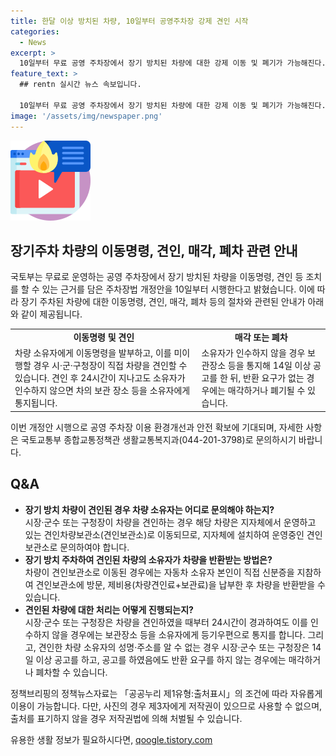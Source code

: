 ```yaml
---
title: 한달 이상 방치된 차량, 10일부터 공영주차장 강제 견인 시작
categories:
  - News
excerpt: >
  10일부터 무료 공영 주차장에서 장기 방치된 차량에 대한 강제 이동 및 폐기가 가능해진다. 국토부는 주차장법 개정으로 1개월 이상 방치된 차량에 대해 이동명령 및 견인을 허용하며, 소유자의 미인수 시 매각 또는 폐기할 수 있게 했다. 이에 대해 국토부는 환경개선과 안전 확보에 기여할 것으로 기대하고, 관련 제도 개선을 지속할 예정이라고 밝혔다. 견인된 차량의 반환 및 처리 방법에 대한 Q&A도 제공되고 있으며, 자세한 사항은 국토교통부로 문의할 것을 권고한다.  
feature_text: >
  ## rentn 실시간 뉴스 속보입니다.

  10일부터 무료 공영 주차장에서 장기 방치된 차량에 대한 강제 이동 및 폐기가 가능해진다. 국토부는 주차장법 개정으로 1개월 이상 방치된 차량에 대해 이동명령 및 견인을 허용하며, 소유자의 미인수 시 매각 또는 폐기할 수 있게 했다. 이에 대해 국토부는 환경개선과 안전 확보에 기여할 것으로 기대하고, 관련 제도 개선을 지속할 예정이라고 밝혔다. 견인된 차량의 반환 및 처리 방법에 대한 Q&A도 제공되고 있으며, 자세한 사항은 국토교통부로 문의할 것을 권고한다.  
image: '/assets/img/newspaper.png'
---
```


<p><img src="/assets/img/news.png" alt="rentncar 속보" /></p>

<h2 data-ke-size="size26">장기주차 차량의 이동명령, 견인, 매각, 폐차 관련 안내</h2>

<p data-ke-size="size16">국토부는 무료로 운영하는 공영 주차장에서 장기 방치된 차량을 이동명령, 견인 등 조치를 할 수 있는 근거를 담은 주차장법 개정안을 10일부터 시행한다고 밝혔습니다. 이에 따라 장기 주차된 차량에 대한 이동명령, 견인, 매각, 폐차 등의 절차와 관련된 안내가 아래와 같이 제공됩니다.</p>

<table>
    <tr>
        <td style="text-align: center;"><b>이동명령 및 견인</b></td>
        <td style="text-align: center;"><b>매각 또는 폐차</b></td>
    </tr>
    <tr>
        <td>차량 소유자에게 이동명령을 발부하고, 이를 미이행할 경우 시·군·구청장이 직접 차량을 견인할 수 있습니다. 견인 후 24시간이 지나고도 소유자가 인수하지 않으면 차의 보관 장소 등을 소유자에게 통지됩니다.</td>
        <td>소유자가 인수하지 않을 경우 보관장소 등을 통지해 14일 이상 공고를 한 뒤, 반환 요구가 없는 경우에는 매각하거나 폐기될 수 있습니다.</td>
    </tr>
</table>

<p data-ke-size="size16">이번 개정안 시행으로 공영 주차장 이용 환경개선과 안전 확보에 기대되며, 자세한 사항은 국토교통부 종합교통정책관 생활교통복지과(044-201-3798)로 문의하시기 바랍니다.</p>

<h2 data-ke-size="size26">Q&A</h2>

<ul>
    <li><b>장기 방치 차량이 견인된 경우 차량 소유자는 어디로 문의해야 하는지?</b><br>
    시장·군수 또는 구청장이 차량을 견인하는 경우 해당 차량은 지자체에서 운영하고 있는 견인차량보관소(견인보관소)로 이동되므로, 지자체에 설치하여 운영중인 견인보관소로 문의하여야 합니다.</li>
    <li><b>장기 방치 주차하여 견인된 차량의 소유자가 차량을 반환받는 방법은?</b><br>
    차량이 견인보관소로 이동된 경우에는 자동차 소유자 본인이 직접 신분증을 지참하여 견인보관소에 방문, 제비용(차량견인료+보관료)을 납부한 후 차량을 반환받을 수 있습니다.</li>
    <li><b>견인된 차량에 대한 처리는 어떻게 진행되는지?</b><br>
    시장·군수 또는 구청장은 차량을 견인하였을 때부터 24시간이 경과하여도 이를 인수하지 않을 경우에는 보관장소 등을 소유자에게 등기우편으로 통지를 합니다. 그리고, 견인한 차량 소유자의 성명·주소를 알 수 없는 경우 시장·군수 또는 구청장은 14일 이상 공고를 하고, 공고를 하였음에도 반환 요구를 하지 않는 경우에는 매각하거나 폐차할 수 있습니다.</li>
</ul>

<p data-ke-size="size16">정책브리핑의 정책뉴스자료는 「공공누리 제1유형:출처표시」의 조건에 따라 자유롭게 이용이 가능합니다. 다만, 사진의 경우 제3자에게 저작권이 있으므로 사용할 수 없으며, 출처를 표기하지 않을 경우 저작권법에 의해 처벌될 수 있습니다.</p>
유용한 생활 정보가 필요하시다면, <a href="https://qoogle.tistory.com" rel="dofollow">qoogle.tistory.com</a>


